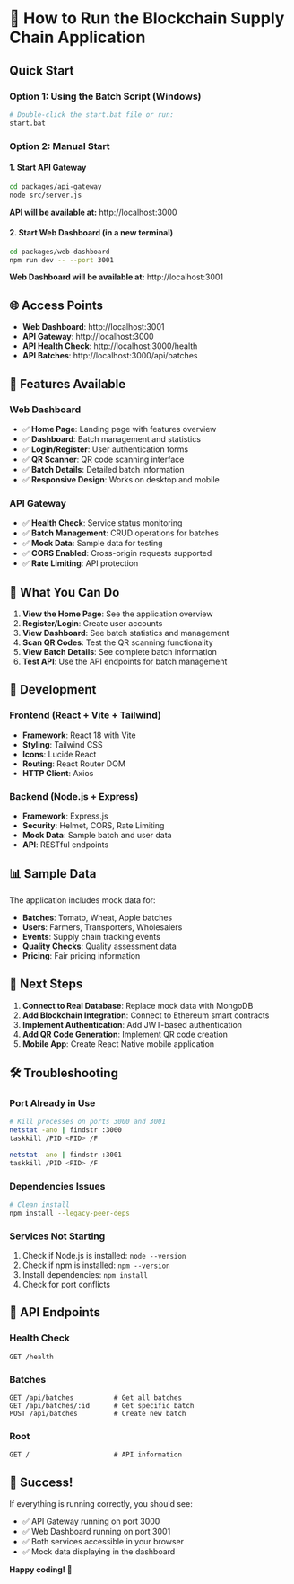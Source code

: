 # 🚀 How to Run the Blockchain Supply Chain Application

## Quick Start

### Option 1: Using the Batch Script (Windows)
```bash
# Double-click the start.bat file or run:
start.bat
```

### Option 2: Manual Start

#### 1. Start API Gateway
```bash
cd packages/api-gateway
node src/server.js
```
**API will be available at:** http://localhost:3000

#### 2. Start Web Dashboard (in a new terminal)
```bash
cd packages/web-dashboard
npm run dev -- --port 3001
```
**Web Dashboard will be available at:** http://localhost:3001

## 🌐 Access Points

- **Web Dashboard**: http://localhost:3001
- **API Gateway**: http://localhost:3000
- **API Health Check**: http://localhost:3000/health
- **API Batches**: http://localhost:3000/api/batches

## 📱 Features Available

### Web Dashboard
- ✅ **Home Page**: Landing page with features overview
- ✅ **Dashboard**: Batch management and statistics
- ✅ **Login/Register**: User authentication forms
- ✅ **QR Scanner**: QR code scanning interface
- ✅ **Batch Details**: Detailed batch information
- ✅ **Responsive Design**: Works on desktop and mobile

### API Gateway
- ✅ **Health Check**: Service status monitoring
- ✅ **Batch Management**: CRUD operations for batches
- ✅ **Mock Data**: Sample data for testing
- ✅ **CORS Enabled**: Cross-origin requests supported
- ✅ **Rate Limiting**: API protection

## 🎯 What You Can Do

1. **View the Home Page**: See the application overview
2. **Register/Login**: Create user accounts
3. **View Dashboard**: See batch statistics and management
4. **Scan QR Codes**: Test the QR scanning functionality
5. **View Batch Details**: See complete batch information
6. **Test API**: Use the API endpoints for batch management

## 🔧 Development

### Frontend (React + Vite + Tailwind)
- **Framework**: React 18 with Vite
- **Styling**: Tailwind CSS
- **Icons**: Lucide React
- **Routing**: React Router DOM
- **HTTP Client**: Axios

### Backend (Node.js + Express)
- **Framework**: Express.js
- **Security**: Helmet, CORS, Rate Limiting
- **Mock Data**: Sample batch and user data
- **API**: RESTful endpoints

## 📊 Sample Data

The application includes mock data for:
- **Batches**: Tomato, Wheat, Apple batches
- **Users**: Farmers, Transporters, Wholesalers
- **Events**: Supply chain tracking events
- **Quality Checks**: Quality assessment data
- **Pricing**: Fair pricing information

## 🚀 Next Steps

1. **Connect to Real Database**: Replace mock data with MongoDB
2. **Add Blockchain Integration**: Connect to Ethereum smart contracts
3. **Implement Authentication**: Add JWT-based authentication
4. **Add QR Code Generation**: Implement QR code creation
5. **Mobile App**: Create React Native mobile application

## 🛠️ Troubleshooting

### Port Already in Use
```bash
# Kill processes on ports 3000 and 3001
netstat -ano | findstr :3000
taskkill /PID <PID> /F

netstat -ano | findstr :3001
taskkill /PID <PID> /F
```

### Dependencies Issues
```bash
# Clean install
npm install --legacy-peer-deps
```

### Services Not Starting
1. Check if Node.js is installed: `node --version`
2. Check if npm is installed: `npm --version`
3. Install dependencies: `npm install`
4. Check for port conflicts

## 📝 API Endpoints

### Health Check
```
GET /health
```

### Batches
```
GET /api/batches          # Get all batches
GET /api/batches/:id      # Get specific batch
POST /api/batches         # Create new batch
```

### Root
```
GET /                     # API information
```

## 🎉 Success!

If everything is running correctly, you should see:
- ✅ API Gateway running on port 3000
- ✅ Web Dashboard running on port 3001
- ✅ Both services accessible in your browser
- ✅ Mock data displaying in the dashboard

**Happy coding! 🚀**
